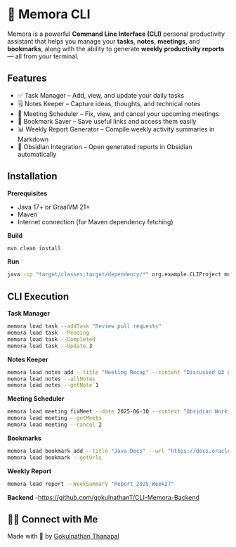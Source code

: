 
# 🧠 Memora CLI
Memora is a powerful **Command Line Interface (CLI)** personal productivity assistant that helps you manage your **tasks**, **notes**, **meetings**, and **bookmarks**, along with the ability to generate **weekly productivity reports** — all from your terminal.


## Features

- ✅ Task Manager – Add, view, and update your daily tasks
- 🗒️ Notes Keeper – Capture ideas, thoughts, and technical notes
- 📅 Meeting Scheduler – Fix, view, and cancel your upcoming meetings
- 🔖 Bookmark Saver – Save useful links and access them easily
- 📊 Weekly Report Generator – Compile weekly activity summaries in Markdown
- 🔗 Obsidian Integration – Open generated reports in Obsidian automatically



## Installation

**Prerequisites**
- Java 17+ or GraalVM 21+
- Maven
- Internet connection (for Maven dependency fetching)

**Build**
 

 ```bash
 mvn clean install
```

**Run**
 ```bash
 java -cp "target/classes;target/dependency/*" org.example.CLIProject memora
```

## CLI Execution


**Task Manager**
```bash
memora load task --addTask "Review pull requests"
memora load task --Pending
memora load task --Completed
memora load task --Update 3

```
**Notes Keeper**
```bash
memora load notes add --title "Meeting Recap" --content "Discussed Q3 goals and deadlines"
memora load notes --allNotes
memora load notes --getNote 1

```
**Meeting Scheduler**
```bash
memora load meeting fixMeet --date 2025-06-30 --context "Obsidian Workflow Session"
memora load meeting --getMeets
memora load meeting --cancel 2

```
**Bookmarks**
```bash
memora load bookmark add --title "Java Docs" --url "https://docs.oracle.com/en/java/"
memora load bookmark --getUrls

```
**Weekly Report**
```bash
memora load report --WeekSummary "Report_2025_Week27"
```

**Backend**
-https://github.com/gokulnathanT/CLI-Memora-Backend

## 🙋‍♂️ Connect with Me

Made with 🤍 by [Gokulnathan Thanapal](https://www.linkedin.com/in/gokulnathan-thanapal-815586259/)
